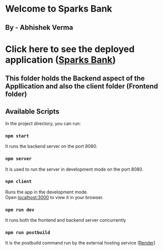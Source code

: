 # Welcome to Sparks Bank 
## By - Abhishek Verma

# Click here to see the deployed application ([Sparks Bank](https://sparksbank.onrender.com/))

## This folder holds the Backend aspect of the Appllication and also the client folder (Frontend folder)

## Available Scripts

In the project directory, you can run:

### `npm start`

It runs the backend server on the port 8080.

### `npm server`

It is used to run the server in development mode on the port 8080.

### `npm client`

Runs the app in the development mode.\
Open [localhost:3000](http://localhost:3000) to view it in your browser.

### `npm run dev`

It runs both the frontend and backend server concurrently

### `npm run postbuild`

It is the postbuild command run by the external hosting service ([Render](https://render.com/))